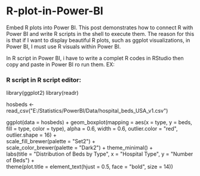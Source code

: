 # R-plot-in-Power-BI
Embed R plots into Power BI. This post demonstrates how to connect R with Power BI and write R scripts in the shell to execute them.
The reason for this is that if I want to display beautiful R plots, such as ggplot visualizations, in Power BI, I must use R visuals within Power BI.

In R script in Power BI, i have to write a complet R codes in RStudio then copy and paste in Power BI ro run them.
EX: 
### R script in R script editor:

library(ggplot2)
library(readr)

hosbeds <- read_csv("E:/Statistics/PowerBI/Data/hospital_beds_USA_v1.csv")

ggplot(data = hosbeds) +
  geom_boxplot(mapping = aes(x = type, y = beds, fill = type, color = type), 
               alpha = 0.6, width = 0.6, outlier.color = "red", outlier.shape = 16) +  
  scale_fill_brewer(palette = "Set2") +  
  scale_color_brewer(palette = "Dark2") + 
  theme_minimal() +  
  labs(title = "Distribution of Beds by Type",
       x = "Hospital Type",
       y = "Number of Beds") +  
  theme(plot.title = element_text(hjust = 0.5, face = "bold", size = 14)) 

